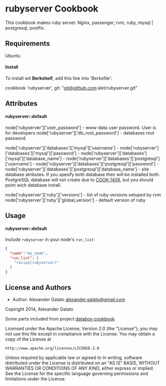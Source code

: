 rubyserver Cookbook
===================
This cookbook makes ruby server. Nginx, passenger, rvm, ruby, mysql | postgresql, postfix.

Requirements
------------
Ubuntu

#### Install

To install wit **Berkshelf**, add this line into 'Berksfile':

cookbook 'rubyserver', git: "git@github.com:alet/rubyserver.git"

Attributes
----------
#### rubyserver::default
node['rubyserver']['user_password'] - www-data user password. User is for developers
node['rubyserver']['db_root_password'] - databases root password

node['rubyserver']['databases']['mysql']['username'] - 
node['rubyserver']['databases']['mysql']['password'] - 
node['rubyserver']['databases']['mysql']['database_name'] - 
node['rubyserver']['databases']['postgresql']['username'] - 
node['rubyserver']['databases']['postgresql']['password'] - 
node['rubyserver']['databases']['postgresql']['database_name'] - site database atributes. If you spesify both database then will be installed both. PostgreSQL database will not create due to [COOK-1406](http://tickets.opscode.com/browse/COOK-1406), but you should point wich database install.

node['rubyserver']['ruby']['versions'] - list of ruby versions setuped by rvm
node['rubyserver']['ruby']['global_version'] - default version of ruby

Usage
-----
#### rubyserver::default

Include `rubyserver` in your node's `run_list`:

```json
{
  "name":"my_node",
  "run_list": [
    "recipe[rubyserver]"
  ]
}
```

License and Authors
-------------------
 * Author: Alexander Galato <alexander.galato@gmail.com>

Copiright 2014, Alexander Galato


Some parts included from project [databox-cookbook](https://github.com/teohm/databox-cookbook)

Licensed under the Apache License, Version 2.0 (the "License");
you may not use this file except in compliance with the License.
You may obtain a copy of the License at

    http://www.apache.org/licenses/LICENSE-2.0

Unless required by applicable law or agreed to in writing, software
distributed under the License is distributed on an "AS IS" BASIS,
WITHOUT WARRANTIES OR CONDITIONS OF ANY KIND, either express or implied.
See the License for the specific language governing permissions and
limitations under the License.
